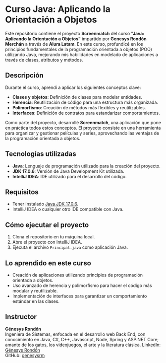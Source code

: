 # Curso Java: Aplicando la Orientación a Objetos

Este repositorio contiene el proyecto **Screenmatch** del curso **"Java: Aplicando la Orientación a Objetos"** impartido por **Genesys Rondón Merchán** a través de **Alura Latam**. En este curso, profundicé en los principios fundamentales de la programación orientada a objetos (POO) utilizando Java, mejorando mis habilidades en modelado de aplicaciones a través de clases, atributos y métodos.

## Descripción

Durante el curso, aprendí a aplicar los siguientes conceptos clave:
- **Clases y objetos**: Definición de clases para modelar entidades.
- **Herencia**: Reutilización de código para una estructura más organizada.
- **Polimorfismo**: Creación de métodos más flexibles y reutilizables.
- **Interfaces**: Definición de contratos para estandarizar comportamientos.

Como parte del proyecto, desarrollé **Screenmatch**, una aplicación que pone en práctica todos estos conceptos. El proyecto consiste en una herramienta para organizar y gestionar películas y series, aprovechando las ventajas de la programación orientada a objetos.

## Tecnologías utilizadas
- **Java**: Lenguaje de programación utilizado para la creación del proyecto.
- **JDK 17.0.6**: Versión de Java Development Kit utilizada.
- **IntelliJ IDEA**: IDE utilizado para el desarrollo del código.

## Requisitos
- Tener instalado [Java JDK 17.0.6](https://www.oracle.com/java/technologies/javase/jdk17-archive-downloads.html).
- IntelliJ IDEA o cualquier otro IDE compatible con Java.

## Cómo ejecutar el proyecto

1. Clona el repositorio en tu máquina local.
2. Abre el proyecto con IntelliJ IDEA.
3. Ejecuta el archivo `Principal.java` como aplicación Java.

## Lo aprendido en este curso
- Creación de aplicaciones utilizando principios de programación orientada a objetos.
- Uso avanzado de herencia y polimorfismo para hacer el código más modular y reutilizable.
- Implementación de interfaces para garantizar un comportamiento estándar en las clases.

## Instructor
**Génesys Rondón**  
Ingeniera de Sistemas, enfocada en el desarrollo web Back End, con conocimiento en Java, C#, C++, Javascript, Node, Spring y ASP.NET Core; amante de los gatos, los videojuegos, el arte y la literatura clásica.
LinkedIn: [Génesys Rondón](https://www.linkedin.com/in/genesysrondon914762182/)  
GitHub: [genesysrm](https://github.com/genesysrm)
